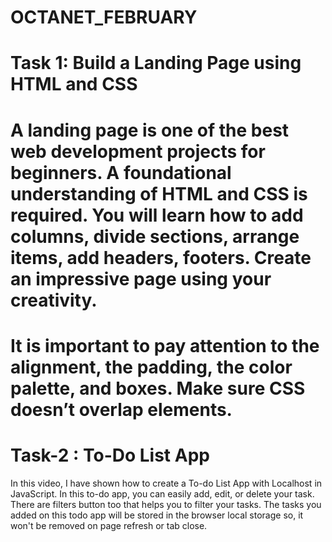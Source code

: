 # OCTANET_FEBRUARY
# 

# Task 1: Build a Landing Page using HTML and CSS
# A landing page is one of the best web development projects for beginners. A foundational understanding of HTML and CSS is required. You will learn how to add columns, divide sections, arrange items, add headers, footers. Create an impressive page using your creativity.
# It is important to pay attention to the alignment, the padding, the color palette, and boxes. Make sure CSS doesn’t overlap elements.

# Task-2 : To-Do List App
In this video, I have shown how to create a To-do List App with Localhost in JavaScript. 
In this to-do app, you can easily add, edit, or delete your task. 
There are filters button too that helps you to filter your tasks. 
The tasks you added on this todo app will be stored in the browser local storage so, it won't be removed on page refresh or tab close.
